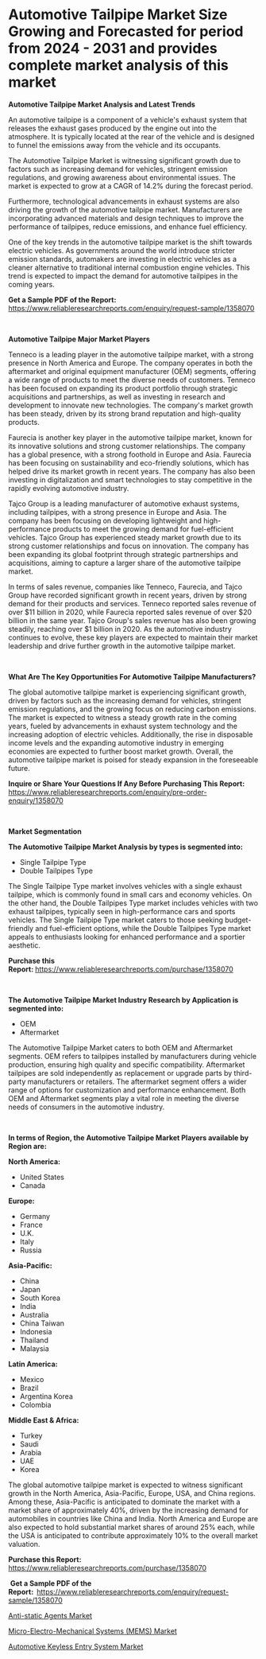 <p><h1>Automotive Tailpipe Market Size Growing and Forecasted for period from 2024 - 2031 and provides complete market analysis of this market</h1></p><p><strong>Automotive Tailpipe Market Analysis and Latest Trends</strong></p>
<p><p>An automotive tailpipe is a component of a vehicle's exhaust system that releases the exhaust gases produced by the engine out into the atmosphere. It is typically located at the rear of the vehicle and is designed to funnel the emissions away from the vehicle and its occupants.</p><p>The Automotive Tailpipe Market is witnessing significant growth due to factors such as increasing demand for vehicles, stringent emission regulations, and growing awareness about environmental issues. The market is expected to grow at a CAGR of 14.2% during the forecast period.</p><p>Furthermore, technological advancements in exhaust systems are also driving the growth of the automotive tailpipe market. Manufacturers are incorporating advanced materials and design techniques to improve the performance of tailpipes, reduce emissions, and enhance fuel efficiency.</p><p>One of the key trends in the automotive tailpipe market is the shift towards electric vehicles. As governments around the world introduce stricter emission standards, automakers are investing in electric vehicles as a cleaner alternative to traditional internal combustion engine vehicles. This trend is expected to impact the demand for automotive tailpipes in the coming years.</p></p>
<p><strong>Get a Sample PDF of the Report:&nbsp;</strong> <a href="https://www.reliableresearchreports.com/enquiry/request-sample/1358070">https://www.reliableresearchreports.com/enquiry/request-sample/1358070</a></p>
<p>&nbsp;</p>
<p><strong>Automotive Tailpipe Major Market Players</strong></p>
<p><p>Tenneco is a leading player in the automotive tailpipe market, with a strong presence in North America and Europe. The company operates in both the aftermarket and original equipment manufacturer (OEM) segments, offering a wide range of products to meet the diverse needs of customers. Tenneco has been focused on expanding its product portfolio through strategic acquisitions and partnerships, as well as investing in research and development to innovate new technologies. The company's market growth has been steady, driven by its strong brand reputation and high-quality products.</p><p>Faurecia is another key player in the automotive tailpipe market, known for its innovative solutions and strong customer relationships. The company has a global presence, with a strong foothold in Europe and Asia. Faurecia has been focusing on sustainability and eco-friendly solutions, which has helped drive its market growth in recent years. The company has also been investing in digitalization and smart technologies to stay competitive in the rapidly evolving automotive industry.</p><p>Tajco Group is a leading manufacturer of automotive exhaust systems, including tailpipes, with a strong presence in Europe and Asia. The company has been focusing on developing lightweight and high-performance products to meet the growing demand for fuel-efficient vehicles. Tajco Group has experienced steady market growth due to its strong customer relationships and focus on innovation. The company has been expanding its global footprint through strategic partnerships and acquisitions, aiming to capture a larger share of the automotive tailpipe market.</p><p>In terms of sales revenue, companies like Tenneco, Faurecia, and Tajco Group have recorded significant growth in recent years, driven by strong demand for their products and services. Tenneco reported sales revenue of over $11 billion in 2020, while Faurecia reported sales revenue of over $20 billion in the same year. Tajco Group's sales revenue has also been growing steadily, reaching over $1 billion in 2020. As the automotive industry continues to evolve, these key players are expected to maintain their market leadership and drive further growth in the automotive tailpipe market.</p></p>
<p>&nbsp;</p>
<p><strong>What Are The Key Opportunities For Automotive Tailpipe Manufacturers?</strong></p>
<p><p>The global automotive tailpipe market is experiencing significant growth, driven by factors such as the increasing demand for vehicles, stringent emission regulations, and the growing focus on reducing carbon emissions. The market is expected to witness a steady growth rate in the coming years, fueled by advancements in exhaust system technology and the increasing adoption of electric vehicles. Additionally, the rise in disposable income levels and the expanding automotive industry in emerging economies are expected to further boost market growth. Overall, the automotive tailpipe market is poised for steady expansion in the foreseeable future.</p></p>
<p><strong>Inquire or Share Your Questions If Any Before Purchasing This Report:</strong> <a href="https://www.reliableresearchreports.com/enquiry/pre-order-enquiry/1358070">https://www.reliableresearchreports.com/enquiry/pre-order-enquiry/1358070</a></p>
<p>&nbsp;</p>
<p><strong>Market Segmentation</strong></p>
<p><strong>The Automotive Tailpipe Market Analysis by types is segmented into:</strong></p>
<p><ul><li>Single Tailpipe Type</li><li>Double Tailpipes Type</li></ul></p>
<p><p>The Single Tailpipe Type market involves vehicles with a single exhaust tailpipe, which is commonly found in small cars and economy vehicles. On the other hand, the Double Tailpipes Type market includes vehicles with two exhaust tailpipes, typically seen in high-performance cars and sports vehicles. The Single Tailpipe Type market caters to those seeking budget-friendly and fuel-efficient options, while the Double Tailpipes Type market appeals to enthusiasts looking for enhanced performance and a sportier aesthetic.</p></p>
<p><strong>Purchase this Report:&nbsp;</strong><a href="https://www.reliableresearchreports.com/purchase/1358070">https://www.reliableresearchreports.com/purchase/1358070</a></p>
<p>&nbsp;</p>
<p><strong>The Automotive Tailpipe Market Industry Research by Application is segmented into:</strong></p>
<p><ul><li>OEM</li><li>Aftermarket</li></ul></p>
<p><p>The Automotive Tailpipe Market caters to both OEM and Aftermarket segments. OEM refers to tailpipes installed by manufacturers during vehicle production, ensuring high quality and specific compatibility. Aftermarket tailpipes are sold independently as replacement or upgrade parts by third-party manufacturers or retailers. The aftermarket segment offers a wider range of options for customization and performance enhancement. Both OEM and Aftermarket segments play a vital role in meeting the diverse needs of consumers in the automotive industry.</p></p>
<p>&nbsp;</p>
<p><strong>In terms of Region, the Automotive Tailpipe Market Players available by Region are:</strong></p>
<p>
    <p> <strong> North America: </strong>
        <ul>
            <li>United States</li>
            <li>Canada</li>
        </ul>
        </p> 
    <p> <strong> Europe: </strong>
        <ul>
            <li>Germany</li>
            <li>France</li>
            <li>U.K.</li>
            <li>Italy</li>
            <li>Russia</li>
        </ul>
        </p> 
    <p> <strong> Asia-Pacific: </strong>
        <ul>
            <li>China</li>
            <li>Japan</li>
            <li>South Korea</li>
            <li>India</li>
            <li>Australia</li>
            <li>China Taiwan</li>
            <li>Indonesia</li>
            <li>Thailand</li>
            <li>Malaysia</li>
        </ul>
        </p> 
    <p> <strong> Latin America: </strong>
        <ul>
            <li>Mexico</li>
            <li>Brazil</li>
            <li>Argentina Korea</li>
            <li>Colombia</li>
        </ul>
        </p> 
    <p> <strong> Middle East & Africa: </strong>
        <ul>
            <li>Turkey</li>
            <li>Saudi</li>
            <li>Arabia</li>
            <li>UAE</li>
            <li>Korea</li>
        </ul>
    </p>
    </p>
<p><p>The global automotive tailpipe market is expected to witness significant growth in the North America, Asia-Pacific, Europe, USA, and China regions. Among these, Asia-Pacific is anticipated to dominate the market with a market share of approximately 40%, driven by the increasing demand for automobiles in countries like China and India. North America and Europe are also expected to hold substantial market shares of around 25% each, while the USA is anticipated to contribute approximately 10% to the overall market valuation.</p></p>
<p><strong>Purchase this Report: </strong><a href="https://www.reliableresearchreports.com/purchase/1358070">https://www.reliableresearchreports.com/purchase/1358070</a></p>
<p>&nbsp;<strong>Get a Sample PDF of the Report:&nbsp;&nbsp;</strong><a href="https://www.reliableresearchreports.com/enquiry/request-sample/1358070">https://www.reliableresearchreports.com/enquiry/request-sample/1358070</a></p>
<p><strong></strong></p>
<p><p><a href="https://view.publitas.com/reportprime-1/anti-static-agents-market-research-report-unlocks-analysis-on-the-market-financial-status-market-size-and-market-revenue-upto-2030/">Anti-static Agents Market</a></p><p><a href="https://view.publitas.com/reportprime-1/micro-electro-mechanical-systems-mems-market-size-market-share-and-global-market-analysis-report-2023-2030/">Micro-Electro-Mechanical Systems (MEMS) Market</a></p><p><a href="https://view.publitas.com/reportprime-1/automotive-keyless-entry-system-market-share-market-new-trends-analysis-report-by-type-by-application-by-end-use-by-region-and-segment-forecasts-2023-2030/">Automotive Keyless Entry System Market</a></p></p>